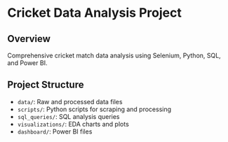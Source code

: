 # Cricket Data Analysis Project

## Overview
Comprehensive cricket match data analysis using Selenium, Python, SQL, and Power BI.

## Project Structure
- `data/`: Raw and processed data files
- `scripts/`: Python scripts for scraping and processing
- `sql_queries/`: SQL analysis queries
- `visualizations/`: EDA charts and plots
- `dashboard/`: Power BI files
